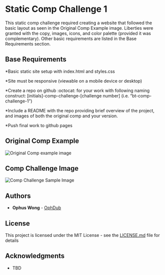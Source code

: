 # Static Comp Challenge 1

This static comp challenge required creating a website that followed the basic layout as seen in the Original Comp Example image. Liberties were granted with the copy, images, icons, and color palette (provided it was complementary). Other basic requirements are listed in the Base Requirements section. 

## Base Requirements

*Basic static site setup with index.html and styles.css

*Site must be responsive (viewable on a mobile device or desktop)

*Create a repo on github :octocat: for your work with following naming construct: [initials]-comp-challenge-[challenge number] (i.e. “bt-comp-challenge-1”)

*Include a README with the repo providing brief overview of the project, and images of both the original comp and your version.

*Push final work to github pages

## Original Comp Example

![Original Comp example image](http://frontend.turing.io/assets/images/static-comp-challenge-1.jpg)

## Comp Challenge Image

![Comp Challenge Sample Image]()

## Authors

* **Ophus Wong**  - [OphDub](https://github.com/OphDub)

## License

This project is licensed under the MIT License - see the [LICENSE.md](LICENSE.md) file for details

## Acknowledgments

* TBD
